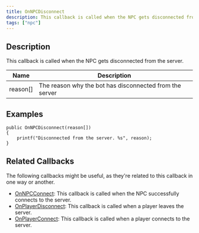 ```yaml
---
title: OnNPCDisconnect
description: This callback is called when the NPC gets disconnected from the server.
tags: ["npc"]
---
```


<VersionWarn name='callback' version='SA-MP 0.3a' />

## Description

This callback is called when the NPC gets disconnected from the server.

| Name         | Description                                             |
| ------------ | ------------------------------------------------------- |
| reason[]     | The reason why the bot has disconnected from the server |

## Examples

```pawn
public OnNPCDisconnect(reason[])
{
    printf("Disconnected from the server. %s", reason);
}
```

## Related Callbacks

The following callbacks might be useful, as they're related to this callback in one way or another. 

- [OnNPCConnect](OnNPCConnect): This callback is called when the NPC successfully connects to the server.
- [OnPlayerDisconnect](OnPlayerDisconnect): This callback is called when a player leaves the server.
- [OnPlayerConnect](OnPlayerConnect): This callback is called when a player connects to the server.
